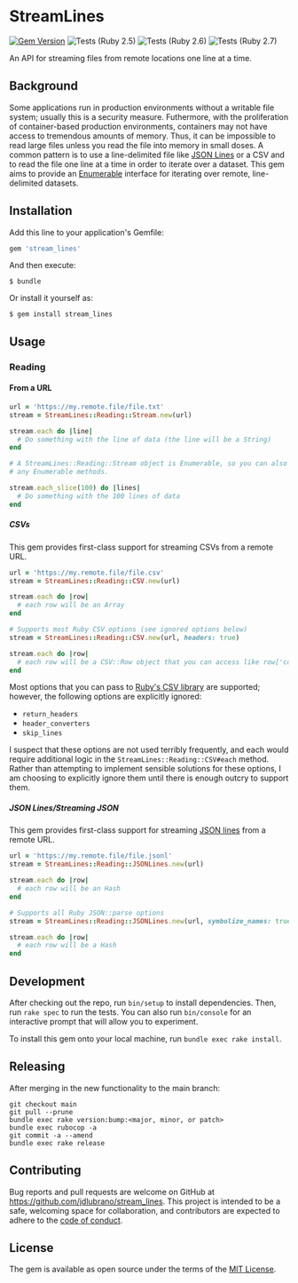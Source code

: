 # StreamLines

[![Gem Version](https://badge.fury.io/rb/stream_lines.svg)](https://badge.fury.io/rb/stream_lines)
![Tests (Ruby 2.5)](https://github.com/jdlubrano/stream_lines/workflows/Tests%20(Ruby%202.5)/badge.svg)
![Tests (Ruby 2.6)](https://github.com/jdlubrano/stream_lines/workflows/Tests%20(Ruby%202.6)/badge.svg)
![Tests (Ruby 2.7)](https://github.com/jdlubrano/stream_lines/workflows/Tests%20(Ruby%202.7)/badge.svg)

An API for streaming files from remote locations one line at a time.

## Background

Some applications run in production environments without a writable file system;
usually this is a security measure.  Futhermore, with the proliferation of
container-based production environments, containers may not have access to
tremendous amounts of memory.  Thus, it can be impossible to read large files
unless you read the file into memory in small doses.  A common pattern is to
use a line-delimited file like [JSON Lines](http://jsonlines.org) or a CSV
and to read the file one line at a time in order to iterate over a dataset.
This gem aims to provide an [Enumerable](https://ruby-doc.org/core-2.7.0/Enumerable.html)
interface for iterating over remote, line-delimited datasets.

## Installation

Add this line to your application's Gemfile:

```ruby
gem 'stream_lines'
```

And then execute:

    $ bundle

Or install it yourself as:

    $ gem install stream_lines

## Usage

### Reading

#### From a URL

```ruby
url = 'https://my.remote.file/file.txt'
stream = StreamLines::Reading::Stream.new(url)

stream.each do |line|
  # Do something with the line of data (the line will be a String)
end

# A StreamLines::Reading::Stream object is Enumerable, so you can also use
# any Enumerable methods.

stream.each_slice(100) do |lines|
  # Do something with the 100 lines of data
end
```

##### CSVs

This gem provides first-class support for streaming CSVs from a remote URL.

```ruby
url = 'https://my.remote.file/file.csv'
stream = StreamLines::Reading::CSV.new(url)

stream.each do |row|
  # each row will be an Array
end

# Supports most Ruby CSV options (see ignored options below)
stream = StreamLines::Reading::CSV.new(url, headers: true)

stream.each do |row|
  # each row will be a CSV::Row object that you can access like row['column_name']
end
```

Most options that you can pass to
[Ruby's CSV library](https://ruby-doc.org/stdlib-2.6.1/libdoc/csv/rdoc/CSV.html#method-c-new)
are supported; however, the following options are explicitly ignored:

* `return_headers`
* `header_converters`
* `skip_lines`

I suspect that these options are not used terribly frequently, and each would
require additional logic in the `StreamLines::Reading::CSV#each` method.
Rather than attempting to implement sensible solutions for these options, I am
choosing to explicitly ignore them until there is enough outcry to support them.

##### JSON Lines/Streaming JSON

This gem provides first-class support for streaming
[JSON lines](http://jsonlines.org) from a remote URL.

```ruby
url = 'https://my.remote.file/file.jsonl'
stream = StreamLines::Reading::JSONLines.new(url)

stream.each do |row|
  # each row will be an Hash
end

# Supports all Ruby JSON::parse options
stream = StreamLines::Reading::JSONLines.new(url, symbolize_names: true)

stream.each do |row|
  # each row will be a Hash
end
```

## Development

After checking out the repo, run `bin/setup` to install dependencies.
Then, run `rake spec` to run the tests. You can also run `bin/console` for an
interactive prompt that will allow you to experiment.

To install this gem onto your local machine, run `bundle exec rake install`.

## Releasing

After merging in the new functionality to the main branch:

```
git checkout main
git pull --prune
bundle exec rake version:bump:<major, minor, or patch>
bundle exec rubocop -a
git commit -a --amend
bundle exec rake release
```

## Contributing

Bug reports and pull requests are welcome on GitHub at
https://github.com/jdlubrano/stream_lines. This project is intended to be a
safe, welcoming space for collaboration, and contributors are expected to
adhere to the [code of conduct](https://github.com/jdlubrano/stream_lines/blob/main/CODE_OF_CONDUCT.md).

## License

The gem is available as open source under the terms of the
[MIT License](https://opensource.org/licenses/MIT).
